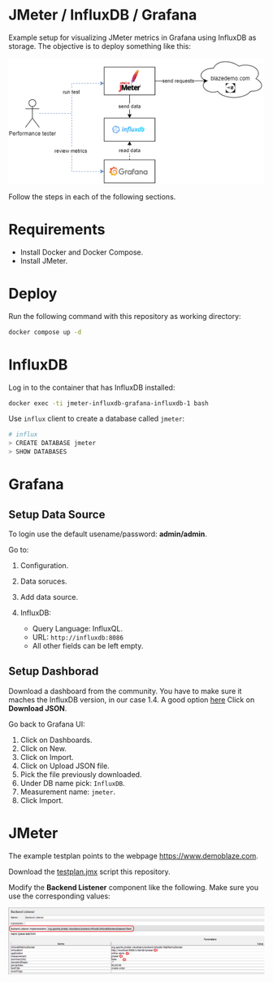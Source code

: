 # JMeter / InfluxDB / Grafana
Example setup for visualizing JMeter metrics in Grafana using InfluxDB as storage. The objective is to deploy something like this:

![deployment-diagram](./deployment-diagram.png)

Follow the steps in each of the following sections.

# Requirements

- Install Docker and Docker Compose.
- Install JMeter.

# Deploy

Run the following command with this repository as working directory:
```bash
docker compose up -d
```

# InfluxDB

Log in to the container that has InfluxDB installed:

```bash
docker exec -ti jmeter-influxdb-grafana-influxdb-1 bash
```

Use `influx` client to create a database called `jmeter`:

```bash
# influx
> CREATE DATABASE jmeter
> SHOW DATABASES
```

# Grafana

## Setup Data Source
To login use the default usename/password: **admin/admin**.

Go to:

1. Configuration.
2. Data soruces.
3. Add data source.
4. InfluxDB:

   - Query Language: InfluxQL.
   - URL: `http://influxdb:8086`
   - All other fields can be left empty.

## Setup Dashborad

Download a dashboard from the community. You have to make sure it maches the InfluxDB version,
in our case 1.4.
A good option [here](https://grafana.com/grafana/dashboards/5496-apache-jmeter-dashboard-by-ubikloadpack/)
Click on **Download JSON**.

Go back to Grafana UI:

1. Click on Dashboards.
2. Click on New.
3. Click on Import.
4. Click on Upload JSON file.
5. Pick the file previously downloaded.
6. Under DB name pick: `InfluxDB`.
7. Measurement name: `jmeter`.
7. Click Import.

# JMeter

The example testplan points to the webpage https://www.demoblaze.com.

Download the [testplan.jmx](./testplan.jmx) script this repository.

Modify the **Backend Listener** component like the following. Make sure you use the corresponding values:

![influxdb-backendlister](./influxdb-backendlistener.png)

